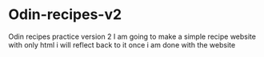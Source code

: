 # Odin-recipes-v2
Odin recipes practice version 2
I am going to make a simple recipe website with only html
i will reflect back to it once i am done with the website